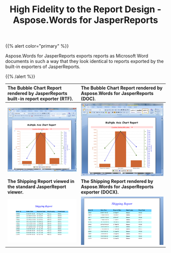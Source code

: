 ﻿---
title: High Fidelity to the Report Design - Aspose.Words for JasperReports
articleTitle: High Fidelity to the Report Design
linktitle: High Fidelity to the Report Design
description: "Aspose.Words for JasperReports exports reports as Microsoft Word documents in such a way that they look identical to reports exported by the built-in exporters of JasperReports."
type: docs
weight: 30
url: /jasperreports/high-fidelity-to-the-report-design/
---

{{% alert color="primary" %}} 

Aspose.Words for JasperReports exports reports as Microsoft Word documents in such a way that they look identical to reports exported by the built-in exporters of JasperReports. 

{{% /alert %}} 

|The Bubble Chart Report rendered by JasperReports built-in report exporter (RTF). |The Bubble Chart Report rendered by Aspose.Words for JasperReports (DOC). |
| :- | :- |
|![todo:image_alt_text](high-fidelity-to-the-report-design-1.png)|![todo:image_alt_text](high-fidelity-to-the-report-design-2.png)|
|**The Shipping Report viewed in the standard JasperReport viewer.** |**The Shipping Report rendered by Aspose.Words for JasperReports exporter (DOCX).** |
|![todo:image_alt_text](high-fidelity-to-the-report-design-3.png)|![todo:image_alt_text](high-fidelity-to-the-report-design-4.png)|

